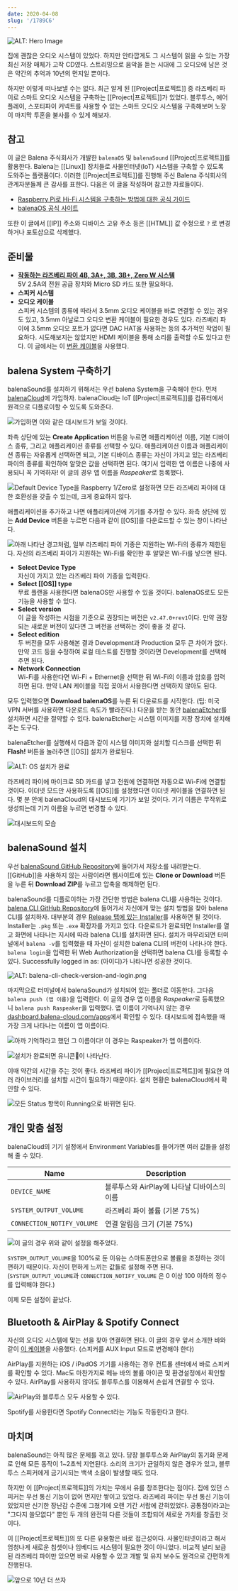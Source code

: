 ```yaml
---
date: 2020-04-08
slug: '/1789C6'
---
```


![ALT: Hero Image](../assets/EED074.jpeg)

집에 괜찮은 오디오 시스템이 있었다. 하지만 안타깝게도 그 시스템이 읽을 수 있는 가장 최신 저장 매체가 고작 CD였다. 스트리밍으로 음악을 듣는 시대에 그 오디오에 남은 것은 약간의 추억과 10년의 먼지일 뿐이다.

하지만 이렇게 떠나보낼 수는 없다. 최근 알게 된 [[Project|프로젝트]] 중 라즈베리 파이로 스마트 오디오 시스템을 구축하는 [[Project|프로젝트]]가 있었다. 블루투스, 에어플레이, 스포티파이 커넥트를 사용할 수 있는 스마트 오디오 시스템을 구축해보며 노장이 마지막 투혼을 불사를 수 있게 해보자.

## 참고

이 글은 Balena 주식회사가 개발한 `balenaOS` 및 `balenaSound` [[Project|프로젝트]]를 활용한다. Balena는 [[Linux]] 장치들로 사물인터넷(IoT) 시스템을 구축할 수 있도록 도와주는 플랫폼이다. 이러한 [[Project|프로젝트]]를 진행해 주신 Balena 주식회사의 관계자분들께 큰 감사를 표한다. 다음은 이 글을 작성하며 참고한 자료들이다.

- [Raspberry Pi로 Hi-Fi 시스템을 구축하는 방법에 대한 공식 가이드](https://www.balena.io/blog/turn-your-old-speakers-or-hi-fi-into-bluetooth-receivers-using-only-a-raspberry-pi/)
- [balenaOS 공식 사이트](https://www.balena.io/os/)

또한 이 글에서 [[IP]] 주소와 디바이스 고유 주소 등은 [[HTML]] 값 수정으로 `?` 로 변경하거나 포토샵으로 삭제했다.

## 준비물

- [**작동하는 라즈베리 파이 4B, 3A+, 3B, 3B+, Zero W 시스템**](https://github.com/balenalabs/balena-sound/blob/master/DeviceSupport.md)  
  5V 2.5A의 전원 공급 장치와 Micro SD 카드 또한 필요하다.
- **스피커 시스템**
- **오디오 케이블**  
  스피커 시스템의 종류에 따라서 3.5mm 오디오 케이블을 바로 연결할 수 있는 경우도 있고, 3.5mm 아날로그 오디오 변환 케이블이 필요한 경우도 있다. 라즈베리 파이에 3.5mm 오디오 포트가 없다면 DAC HAT을 사용하는 등의 추가적인 작업이 필요하다. 시도해보지는 않았지만 HDMI 케이블을 통해 소리를 출력할 수도 있다고 한다. 이 글에서는 이 [변환 케이블](https://www.coupang.com/vp/products/40528383)을 사용했다.

## balena System 구축하기

balenaSound를 설치하기 위해서는 우선 balena System을 구축해야 한다. 먼저 [balenaCloud](https://dashboard.balena-cloud.com/)에 가입하자. balenaCloud는 IoT [[Project|프로젝트]]를 컴퓨터에서 원격으로 디플로이할 수 있도록 도와준다.

![가입하면 이와 같은 대시보드가 보일 것이다.](../assets/5AA7DE.png)

좌측 상단에 있는 **Create Application** 버튼을 누르면 애플리케이션 이름, 기본 디바이스 종류, 그리고 애플리케이션 종류를 선택할 수 있다. 애플리케이션 이름과 애플리케이션 종류는 자유롭게 선택하면 되고, 기본 디바이스 종류는 자신이 가지고 있는 라즈베리 파이의 종류를 확인하여 알맞은 값을 선택하면 된다. 여기서 입력한 앱 이름은 나중에 사용되니 꼭 기억하자! 이 글의 경우 앱 이름을 *Raspeaker*로 등록했다.

![Default Device Type을 Raspberry 1/Zero로 설정하면 모든 라즈베리 파이에 대한 호환성을 갖출 수 있는데, 크게 중요하지 않다.](../assets/65D225.png)

애플리케이션을 추가하고 나면 애플리케이션에 기기를 추가할 수 있다. 좌측 상단에 있는 **Add Device** 버튼을 누르면 다음과 같이 [[OS]]를 다운로드할 수 있는 창이 나타난다.

![아래 나타난 경고처럼, 일부 라즈베리 파이 기종은 지원하는 Wi-Fi의 종류가 제한된다. 자신의 라즈베리 파이가 지원하는 Wi-Fi를 확인한 후 알맞은 Wi-Fi를 넣으면 된다.](../assets/3C71B5.png)

- **Select Device Type**  
  자신이 가지고 있는 라즈베리 파이 기종을 입력한다.
- **Select [[OS]] type**  
  무료 플랜을 사용한다면 balenaOS만 사용할 수 있을 것이다. balenaOS로도 모든 기능을 사용할 수 있다.
- **Select version**  
  이 글을 작성하는 시점을 기준으로 권장되는 버전은 `v2.47.0+rev1`이다. 만약 권장되는 새로운 버전이 있다면 그 버전을 선택하는 것이 좋을 것 같다.
- **Select edition**  
  두 버전을 모두 사용해본 결과 Development과 Production 모두 큰 차이가 없다. 만약 코드 등을 수정하여 로컬 테스트를 진행할 것이라면 Development를 선택해 주면 된다.
- **Network Connection**  
  Wi-Fi를 사용한다면 Wi-Fi + Ethernet을 선택한 뒤 Wi-Fi의 이름과 암호를 입력하면 된다. 만약 LAN 케이블을 직접 꽂아서 사용한다면 선택하지 않아도 된다.

모두 입력했으면 **Download balenaOS**를 누른 뒤 다운로드를 시작한다. (팁: 미국 VPN 서버를 사용하면 다운로드 속도가 빨라진다.) 다운을 받는 동안 [balenaEtcher](https://www.balena.io/etcher/)를 설치하면 시간을 절약할 수 있다. balenaEtcher는 시스템 이미지를 저장 장치에 설치해 주는 도구다.

balenaEtcher를 실행해서 다음과 같이 시스템 이미지와 설치할 디스크를 선택한 뒤 **Flash!** 버튼을 눌러주면 [[OS]] 설치가 완료된다.

![ALT: OS 설치가 완료](../assets/8DD1EA.png)

라즈베리 파이에 마이크로 SD 카드를 넣고 전원에 연결하면 자동으로 Wi-Fi에 연결할 것이다. 이더넷 모드만 사용하도록 [[OS]]를 설정했다면 이더넷 케이블을 연결하면 된다. 몇 분 안에 balenaCloud의 대시보드에 기기가 보일 것이다. 기기 이름은 무작위로 생성되는데 기기 이름을 누르면 변경할 수 있다.

![대시보드의 모습](../assets/13F497.png)

## balenaSound 설치

우선 [balenaSound GitHub Repository](https://github.com/balenalabs/balena-sound)에 들어가서 저장소를 내려받는다. [[GitHub]]을 사용하지 않는 사람이라면 웹사이트에 있는 **Clone or Download** 버튼을 누른 뒤 **Download ZIP**를 누르고 압축을 해제하면 된다.

balenaSound를 디플로이하는 가장 간단한 방법은 balena CLI를 사용하는 것이다. [balena CLI GitHub Repository](https://github.com/balena-io/balena-cli)에 들어가서 자신에게 맞는 설치 방법을 찾아 balena CLI를 설치하자. 대부분의 경우 [Release 탭에 있는 Installer](https://github.com/balena-io/balena-cli/releases)를 사용하면 될 것이다. Installer는 `.pkg` 또는 `.exe` 확장자를 가지고 있다. 다운로드가 완료되면 Installer를 열고 화면에 나타나는 지시에 따라 balena CLI를 설치하면 된다. 설치가 마무리되면 터미널에서 `balena -v`를 입력했을 때 자신이 설치한 balena CLI의 버전이 나타나야 한다. `balena login`을 입력한 뒤 Web Authorization을 선택하면 balena CLI를 등록할 수 있다. Successfully logged in as: (아이디)가 나타나면 성공한 것이다.

![ALT: balena-cli-check-version-and-login.png](../assets/C37B97.png)

마지막으로 터미널에서 balenaSound가 설치되어 있는 폴더로 이동한다. 그다음 `balena push (앱 이름)`을 입력한다. 이 글의 경우 앱 이름을 *Raspeaker*로 등록했으니 `balena push Raspeaker`을 입력했다. 앱 이름이 기억나지 않는 경우 [dashboard.balena-cloud.com/apps](https://dashboard.balena-cloud.com/apps)에서 확인할 수 있다. 대시보드에 접속했을 때 가장 크게 나타나는 이름이 앱 이름이다.

![아까 기억하라고 했던 그 이름이다! 이 경우는 Raspeaker가 앱 이름이다.](../assets/FAE4BC.png)

![설치가 완료되면 유니콘🦄이 나타난다.](../assets/DCA788.png)

이때 약간의 시간을 주는 것이 좋다. 라즈베리 파이가 [[Project|프로젝트]]에 필요한 여러 라이브러리를 설치할 시간이 필요하기 때문이다. 설치 현황은 balenaCloud에서 확인할 수 있다.

![모든 Status 항목이 Running으로 바뀌면 된다.](../assets/8CB37E.png)

## 개인 맞춤 설정

balenaCloud의 기기 설정에서 Environment Variables를 들어가면 여러 값들을 설정해 줄 수 있다.

| Name                       | Description                                 |
| -------------------------- | ------------------------------------------- |
| `DEVICE_NAME`              | 블루투스와 AirPlay에 나타날 디바이스의 이름 |
| `SYSTEM_OUTPUT_VOLUME`     | 라즈베리 파이 볼륨 (기본 75%)               |
| `CONNECTION_NOTIFY_VOLUME` | 연결 알림음 크기 (기본 75%)                 |

![이 글의 경우 위와 같이 설정을 해주었다.](../assets/40EE41.png)

`SYSTEM_OUTPUT_VOLUME`을 100%로 둔 이유는 스마트폰만으로 볼륨을 조정하는 것이 편하기 때문이다. 자신이 편하게 느끼는 값들로 설정해 주면 된다. (`SYSTEM_OUTPUT_VOLUME`과 `CONNECTION_NOTIFY_VOLUME` 은 0 이상 100 이하의 정수를 입력해야 한다.)

이제 모든 설정이 끝났다.

## Bluetooth & AirPlay & Spotify Connect

자신의 오디오 시스템에 맞는 선을 찾아 연결하면 된다. 이 글의 경우 앞서 소개한 바와 같이 [이 케이블](https://www.coupang.com/vp/products/40528383)을 사용했다. (스피커를 AUX Input 모드로 변경해야 한다)

AirPlay를 지원하는 iOS / iPadOS 기기를 사용하는 경우 컨트롤 센터에서 바로 스피커를 확인할 수 있다. Mac도 마찬가지로 메뉴 바의 볼륨 아이콘 및 환경설정에서 확인할 수 있다. AirPlay를 사용하지 않아도 블루투스를 이용해서 손쉽게 연결할 수 있다.

![AirPlay와 블루투스 모두 사용할 수 있다.](../assets/B57B12.png)

Spotify를 사용한다면 Spotify Connect라는 기능도 작동한다고 한다.

## 마치며

balenaSound는 아직 많은 문제를 겪고 있다. 당장 블루투스와 AirPlay의 동기화 문제로 인해 모든 동작이 1~2초씩 지연된다. 소리의 크기가 균일하지 않은 경우가 있고, 블루투스 스피커에게 금기시되는 백색 소음이 발생할 때도 있다.

하지만 이 [[Project|프로젝트]]의 가치는 무에서 유를 창조한다는 점이다. 집에 있던 스피커는 무선 통신 기능이 없어 먼지만 쌓이고 있었다. 라즈베리 파이는 무선 통신 기능이 있었지만 신기한 장난감 수준에 그쳤기에 오랜 기간 서랍에 갇혀있었다. 공통점이라고는 "그다지 쓸모없다" 뿐인 두 개의 완전히 다른 것들이 조합되어 새로운 가치를 창출한 것이다.

이 [[Project|프로젝트]]의 또 다른 유용함은 바로 접근성이다. 사물인터넷이라고 해서 엄청나게 새로운 칩셋이나 임베디드 시스템이 필요한 것이 아니었다. 비교적 널리 보급된 라즈베리 파이만 있으면 바로 사용할 수 있고 개발 및 유지 보수도 원격으로 간편하게 진행된다.

![앞으로 10년 더 쓰자](../assets/22A1AE.jpeg)
